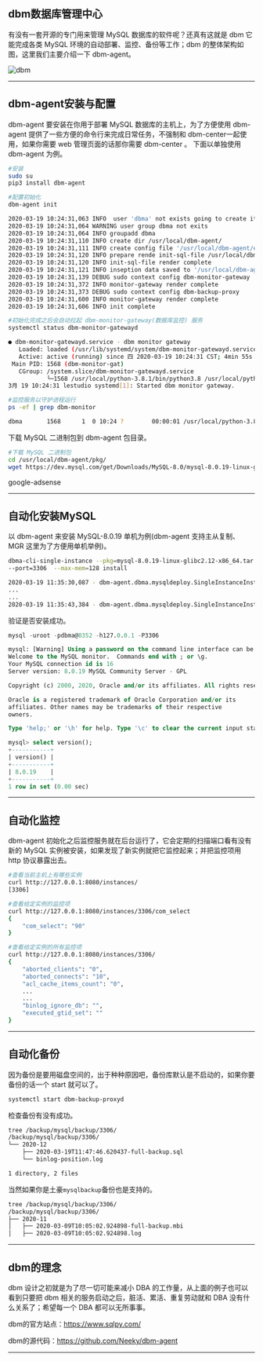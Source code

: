 ## dbm数据库管理中心
有没有一套开源的专门用来管理 MySQL 数据库的软件呢？还真有这就是 dbm 它能完成各类 MySQL 环境的自动部署、监控、备份等工作；dbm 的整体架构如图，这里我们主要介绍一下 dbm-agent。

![dbm](static/2020-12/dbm.png)

---

## dbm-agent安装与配置
dbm-agent 要安装在你用于部署 MySQL 数据库的主机上，为了方便使用 dbm-agent 提供了一些方便的命令行来完成日常任务，不强制和 dbm-center一起使用，如果你需要 web 管理页面的话那你需要 dbm-center 。 下面以单独使用 dbm-agent 为例。

```bash
#安装
sudo su 
pip3 install dbm-agent

#配置初始化
dbm-agent init

2020-03-19 10:24:31,063 INFO  user 'dbma' not exists going to create it 
2020-03-19 10:24:31,064 WARNING user group dbma not exits
2020-03-19 10:24:31,064 INFO groupadd dbma
2020-03-19 10:24:31,110 INFO create dir /usr/local/dbm-agent/
2020-03-19 10:24:31,111 INFO create config file '/usr/local/dbm-agent/etc/dbma.cnf' 
2020-03-19 10:24:31,120 INFO prepare rende init-sql-file /usr/local/dbm-agent/etc/init-users.sql
2020-03-19 10:24:31,120 INFO init-sql-file render complete
2020-03-19 10:24:31,121 INFO inseption data saved to '/usr/local/dbm-agent/logs/auto-inseption.db' 
2020-03-19 10:24:31,139 DEBUG sudo context config dbm-monitor-gateway
2020-03-19 10:24:31,372 INFO monitor-gateway render complete
2020-03-19 10:24:31,373 DEBUG sudo context config dbm-backup-proxy
2020-03-19 10:24:31,600 INFO monitor-gateway render complete
2020-03-19 10:24:31,606 INFO init complete

#初始化完成之后会自动拉起 dbm-monitor-gateway(数据库监控) 服务
systemctl status dbm-monitor-gatewayd

● dbm-monitor-gatewayd.service - dbm monitor gateway
   Loaded: loaded (/usr/lib/systemd/system/dbm-monitor-gatewayd.service; enabled; vendor preset: disabled)
   Active: active (running) since 四 2020-03-19 10:24:31 CST; 4min 55s ago
 Main PID: 1568 (dbm-monitor-gat)
   CGroup: /system.slice/dbm-monitor-gatewayd.service
           └─1568 /usr/local/python-3.8.1/bin/python3.8 /usr/local/python/bin/dbm-monitor-gate...
3月 19 10:24:31 lestudio systemd[1]: Started dbm monitor gateway.

#监控服务以守护进程运行
ps -ef | grep dbm-monitor

dbma       1568      1  0 10:24 ?        00:00:01 /usr/local/python-3.8.1/bin/python3.8 /usr/local/python/bin/dbm-monitor-gateway --monitor-user=monitor --monitor-password=dbma@0352 --bind-ip=127.0.0.1 --bind-port=8080 start

```
下载 MySQL 二进制包到 dbm-agent 包目录。
```bash
#下载 MySQL 二进制包
cd /usr/local/dbm-agent/pkg/ 
wget https://dev.mysql.com/get/Downloads/MySQL-8.0/mysql-8.0.19-linux-glibc2.12-x86_64.tar.xz
```

google-adsense

---


## 自动化安装MySQL
以 dbm-agent 来安装 MySQL-8.0.19 单机为例(dbm-agent 支持主从复制、MGR 这里为了方便用单机举例)。
```bash
dbma-cli-single-instance --pkg=mysql-8.0.19-linux-glibc2.12-x86_64.tar.xz \
--port=3306  --max-mem=128 install

2020-03-19 11:35:30,087 - dbm-agent.dbma.mysqldeploy.SingleInstanceInstaller.install - im - INFO - 1118 - execute checkings for install mysql
...
...
2020-03-19 11:35:43,384 - dbm-agent.dbma.mysqldeploy.SingleInstanceInstaller.install - im - INFO - 1153 - install mysql single instance complete
```
验证是否安装成功。
```sql
mysql -uroot -pdbma@0352 -h127.0.0.1 -P3306

mysql: [Warning] Using a password on the command line interface can be insecure.
Welcome to the MySQL monitor.  Commands end with ; or \g.
Your MySQL connection id is 16
Server version: 8.0.19 MySQL Community Server - GPL

Copyright (c) 2000, 2020, Oracle and/or its affiliates. All rights reserved.

Oracle is a registered trademark of Oracle Corporation and/or its
affiliates. Other names may be trademarks of their respective
owners.

Type 'help;' or '\h' for help. Type '\c' to clear the current input statement.

mysql> select version();
+-----------+
| version() |
+-----------+
| 8.0.19    |
+-----------+
1 row in set (0.00 sec)
```
---

## 自动化监控
dbm-agent 初始化之后监控服务就在后台运行了，它会定期的扫描端口看有没有新的 MySQL 实例被安装，如果发现了新实例就把它监控起来；并把监控项用 http 协议暴露出去。
```bash
#查看当前主机上有哪些实例
curl http://127.0.0.1:8080/instances/ 
[3306]

#查看给定实例的监控项
curl http://127.0.0.1:8080/instances/3306/com_select
{
    "com_select": "90"
}

#查看给定实例的所有监控项
curl http://127.0.0.1:8080/instances/3306/
{                                                                                                
    "aborted_clients": "0",                                                                      
    "aborted_connects": "10",                                                                    
    "acl_cache_items_count": "0",
    ...
    ...
    "binlog_ignore_db": "",
    "executed_gtid_set": ""
}

```
---

## 自动化备份
因为备份是要用磁盘空间的，出于种种原因吧，备份库默认是不启动的，如果你要备份的话一个 start 就可以了。
```bash
systemctl start dbm-backup-proxyd
```
检查备份有没有成功。
```bash
tree /backup/mysql/backup/3306/
/backup/mysql/backup/3306/
└── 2020-12
    ├── 2020-03-19T11:47:46.620437-full-backup.sql
    └── binlog-position.log

1 directory, 2 files
```
当然如果你是土豪`mysqlbackup`备份也是支持的。
```bash
tree /backup/mysql/backup/3306/
/backup/mysql/backup/3306/
├── 2020-11
│   ├── 2020-03-09T10:05:02.924898-full-backup.mbi
│   ├── 2020-03-09T10:05:02.924898.log
```
---

## dbm的理念
dbm 设计之初就是为了尽一切可能来减小 DBA 的工作量，从上面的例子也可以看到只要把 dbm 相关的服务启动之后，脏活、累活、重复劳动就和 DBA 没有什么关系了；希望每一个 DBA 都可以无所事事。

dbm的官方站点：https://www.sqlpy.com/

dbm的源代码：https://github.com/Neeky/dbm-agent

---

